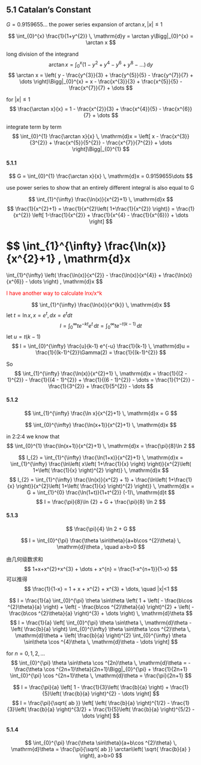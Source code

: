 ## 5.1 Catalan’s Constant

${G = 0.9159655\dots}$
the power series expansion of ${\arctan x, |x|\leq 1}$

$$
\int_{0}^{x} \frac{1}{1+y^{2}} \, \mathrm{d}y = 
\arctan y\Bigg|_{0}^{x} =
\arctan x
$$

long division of the integrand
$$
\arctan x = \int_{0}^{x} (1 - y^{2} + y^{4} - y^{6} + y^{8} - \dots) \, \mathrm{d}y 
$$
$$
\arctan x = \left( y - \frac{y^{3}}{3} + \frac{y^{5}}{5} - \frac{y^{7}}{7} + \dots \right)\Bigg|_{0}^{x} 
= x - \frac{x^{3}}{3} + \frac{x^{5}}{5} - \frac{x^{7}}{7} + \dots
$$

for ${|x|\leq 1}$
$$
\frac{\arctan x}{x} = 1 - \frac{x^{2}}{3} + \frac{x^{4}}{5} - \frac{x^{6}}{7} + \dots
$$

integrate term by term
$$
\int_{0}^{1} \frac{\arctan x}{x} \, \mathrm{d}x 
=  \left[ x - \frac{x^{3}}{3^{2}} + \frac{x^{5}}{5^{2}} - \frac{x^{7}}{7^{2}} + \dots  \right]\Bigg|_{0}^{1} 
$$

#### 5.1.1
$$
G = 
\int_{0}^{1} \frac{\arctan x}{x} \, \mathrm{d}x = 
0.9159655\dots
$$

use power series to show that an entirely different integral is also equal to G

$$
\int_{1}^{\infty} \frac{\ln(x)}{x^{2}+1} \, \mathrm{d}x 
$$
$$
\frac{1}{x^{2}+1} = 
\frac{1}{x^{2}\left( 1+\frac{1}{x^{2}} \right)} = 
\frac{1}{x^{2}} \left[ 1-\frac{1}{x^{2}} + \frac{1}{x^{4} - \frac{1}{x^{6}}} + \dots \right]
$$

$$
\int_{1}^{\infty} \frac{\ln(x)}{x^{2}+1} \, \mathrm{d}x 
= 
\int_{1}^{\infty} \left( 
\frac{\ln(x)}{x^{2}} - \frac{\ln(x)}{x^{4}} +
\frac{\ln(x)}{x^{6}} - \dots
\right) \, \mathrm{d}x 
$$



<font color="#ff0000">I have another way to calculate lnx/x^k</font> 

$$
\int_{1}^{\infty} \frac{\ln(x)}{x^{k}} \, \mathrm{d}x 
$$
let ${t = \ln x, x=e^{t}, dx=e^{t}dt}$ 
$$
I = \int_{0}^{\infty} t e^{-kt} e^{t} \, \mathrm{d}t 
= \int_{0}^{\infty} t e^{-t(k-1)} \, \mathrm{d}t 
$$
let ${u = t(k-1)}$
$$
I = \int_{0}^{\infty} \frac{u}{k-1} e^{-u} \frac{1}{k-1} \, \mathrm{d}u 
= \frac{1}{(k-1)^{2}}\Gamma(2) = \frac{1}{(k-1)^{2}}
$$

So 
$$
\int_{1}^{\infty} \frac{\ln(x)}{x^{2}+1} \, \mathrm{d}x = 
\frac{1}{(2 - 1)^{2}} - \frac{1}{(4 - 1)^{2}} + \frac{1}{(6 - 1)^{2}} - \dots = 
\frac{1}{1^{2}} - \frac{1}{3^{2}} + \frac{1}{5^{2}} - \dots
$$

#### 5.1.2
$$
\int_{1}^{\infty} \frac{\ln x}{x^{2}+1} \, \mathrm{d}x = G
$$


$$
\int_{0}^{\infty} \frac{\ln(x+1)}{x^{2}+1} \, \mathrm{d}x 
$$

in 2:2:4 we know that 
$$
\int_{0}^{1} \frac{\ln(x+1)}{x^{2}+1} \, \mathrm{d}x =
\frac{\pi}{8}\ln 2
$$

$$
I_{2} = 
\int_{1}^{\infty} \frac{\ln(1+x)}{x^{2}+1} \, \mathrm{d}x  = 
\int_{1}^{\infty} \frac{\ln\left( x\left( 1+\frac{1}{x} \right) \right)}{x^{2}\left( 1+\left( \frac{1}{x} \right)^{2} \right)} \, \mathrm{d}x 
$$
$$
I_{2} = \int_{1}^{\infty} \frac{\ln(x)}{x^{2} + 1} +  \frac{\ln\left( 1+\frac{1}{x} \right)}{x^{2}\left( 1+\left( \frac{1}{x} \right)^{2} \right)} \, \mathrm{d}x =
G + \int_{1}^{0} \frac{\ln(1+t)}{1+t^{2}} (-1)\, \mathrm{d}t 
$$
$$
I = \frac{\pi}{8}\ln {2} + G + \frac{\pi}{8} \ln 2 
$$

#### 5.1.3
$$
\frac{\pi}{4} \ln 2 + G
$$


$$
I = \int_{0}^{\pi} \frac{\theta \sin\theta}{a+b\cos ^{2}\theta} \, \mathrm{d}\theta , \quad a>b>0
$$

由几何级数求和
$$
1+x+x^{2}+x^{3} + \dots + x^{n} = \frac{1-x^{n+1}}{1-x}
$$
可以推得
$$
\frac{1}{1-x} = 1 + x + x^{2} + x^{3} + \dots, \quad |x|<1
$$

$$
I = \frac{1}{a} \int_{0}^{\pi} \theta \sin\theta \left( 1 + \left( - \frac{b\cos ^{2}\theta}{a} \right) + \left( - \frac{b\cos ^{2}\theta}{a} \right)^{2} + \left( - \frac{b\cos ^{2}\theta}{a} \right)^{3} + \dots \right) \, \mathrm{d}\theta 
$$
$$
I = \frac{1}{a} \left[ 
\int_{0}^{\pi} \theta \sin\theta \, \mathrm{d}\theta - 
\left( \frac{b}{a} \right) \int_{0}^{\infty} \theta \sin\theta \cos ^{2}\theta \, \mathrm{d}\theta + 
\left( \frac{b}{a} \right)^{2} \int_{0}^{\infty} \theta \sin\theta \cos ^{4}\theta \, \mathrm{d}\theta -
\dots
\right] 
$$

for ${n=0,1,2,\dots}$ 
$$
\int_{0}^{\pi} \theta \sin\theta \cos ^{2n}\theta \, \mathrm{d}\theta  
= -\frac{\theta \cos ^{2n+1}\theta}{2n+1}\Bigg|_{0}^{\pi} + 
\frac{1}{2n+1} \int_{0}^{\pi} \cos ^{2n+1}\theta \, \mathrm{d}\theta = \frac{\pi}{2n+1} 
$$

$$
I = \frac{\pi}{a} \left[ 1 - \frac{1}{3}\left( \frac{b}{a} \right) + \frac{1}{5}\left( \frac{b}{a} \right)^{2} - \dots \right] 
$$
$$
I = \frac{\pi}{\sqrt{ ab }} \left[ \left( \frac{b}{a} \right)^{1/2} - \frac{1}{3}\left( \frac{b}{a} \right)^{3/2} + \frac{1}{5}\left( \frac{b}{a} \right)^{5/2} - \dots \right] 
$$

#### 5.1.4
$$
\int_{0}^{\pi} \frac{\theta \sin\theta}{a+b\cos ^{2}\theta} \, \mathrm{d}\theta = 
\frac{\pi}{\sqrt{ ab }} \arctan\left( \sqrt{ \frac{b}{a} } \right), a>b>0
$$

